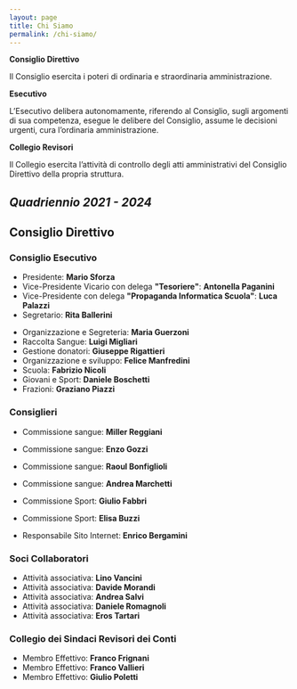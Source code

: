 ```yaml
---
layout: page
title: Chi Siamo
permalink: /chi-siamo/
---
```


**Consiglio Direttivo**

Il Consiglio esercita i poteri di ordinaria e straordinaria amministrazione.

**Esecutivo**

L’Esecutivo delibera autonomamente, riferendo al Consiglio, sugli argomenti di sua competenza, esegue le delibere del Consiglio, assume le decisioni urgenti, cura l’ordinaria amministrazione.

**Collegio Revisori**

Il Collegio esercita l’attività di controllo degli atti amministrativi del Consiglio Direttivo della propria struttura.


## *Quadriennio 2021 - 2024*

## Consiglio Direttivo
### Consiglio Esecutivo

* Presidente: **Mario Sforza**
* Vice-Presidente Vicario con delega **"Tesoriere"**: **Antonella Paganini**
* Vice-Presidente con delega **"Propaganda Informatica Scuola"**: **Luca Palazzi**
* Segretario: **Rita Ballerini**
<!-- * Direttore Sanitario: **Sara Cornacchini** -->
* Organizzazione e Segreteria: **Maria Guerzoni**
* Raccolta Sangue: **Luigi Migliari**
* Gestione donatori: **Giuseppe Rigattieri**
* Organizzazione e sviluppo: **Felice Manfredini**
* Scuola: **Fabrizio Nicoli**
* Giovani e Sport: **Daniele Boschetti**
* Frazioni: **Graziano Piazzi**


### Consiglieri

* Commissione sangue: **Miller Reggiani**
* Commissione sangue: **Enzo Gozzi**
* Commissione sangue: **Raoul Bonfiglioli**
* Commissione sangue: **Andrea Marchetti**

* Commissione Sport: **Giulio Fabbri**
* Commissione Sport: **Elisa Buzzi**

* Responsabile Sito Internet: **Enrico Bergamini**

### Soci Collaboratori
* Attività associativa: **Lino Vancini**
* Attività associativa: **Davide Morandi**
* Attività associativa: **Andrea Salvi**
* Attività associativa: **Daniele Romagnoli**
* Attività associativa: **Eros Tartari**

### Collegio dei Sindaci Revisori dei Conti 

* Membro Effettivo: **Franco Frignani**
* Membro Effettivo: **Franco Vallieri**
* Membro Effettivo: **Giulio Poletti**